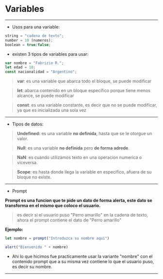 # Variables
---
- Usos para una variable:

```javascript
string = "cadena de texto";
number = 10 (numeros);
boolean = true/false;
```

- existen 3 tipos de variables para usar:

```javascript
var nombre = "Fabrizio R.";
let edad = 18;
const nacionalidad = "Argentino";
```

>**var**: es una variable que abarca todo el bloque, se puede modificar

>**let**: abarca contenido en un bloque especifico porque tiene menos alcance, se puede modificar

>**const**: es una variable constante, es decir que no se puede modificar, ya que es inicializada una sola vez

---
- Tipos de datos:

>**Undefined:** es una variable **no definida**, hasta que se le otorgue un valor.

>**Null**: es una variable **no definida** pero **de forma adrede**.

>**NaN**: es cuando utilizamos texto en una operacion numerica o viceversa.

>**Scope**: es hasta donde llega la variable en especifico, afuera de su bloque no existe.
---

- Prompt

**Prompt es una funcion que te pide un dato de forma alerta, este dato se transforma en el mismo que coloco el usuario.**

>es decir si el usuario puso "Perro amarillo" en la cadena de texto, ahora el prompt contiene el dato de "Perro amarillo"

**Ejemplo:** 

```javascript
let nombre = prompt("Introduzca su nombre aqui")

alert("Bienvenido " + nombre)
```

- Ahi lo que hicimos fue practicamente usar la  variante "nombre" con el contenido prompt que a su misma vez contiene lo que el usuario puso, es decir su nombre.

---